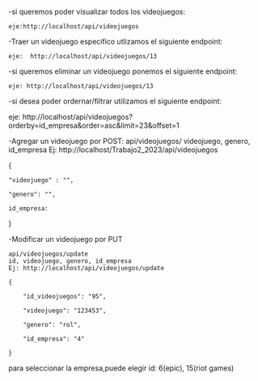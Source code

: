 -si queremos poder visualizar todos los videojuegos:

    eje:http://localhost/api/videojuegos
    
-Traer un videojuego especifico utlizamos el siguiente endpoint:
      
    eje:  http://localhost/api/videojuegos/13

-si queremos eliminar un videojuego ponemos el siguiente endpoint:
    
    eje: http://localhost/api/videojuegos/13


-si desea poder ordernar/filtrar utilizamos el siguiente endpoint:
    
   eje: http://localhost/api/videojuegos?orderby=id_empresa&order=asc&limit=23&offset=1


-Agregar un videojuego por POST:
    api/videojuegos/
    videojuego, genero, id_empresa
    Ej: http://localhost/Trabajo2_2023/api/videojuegos

{

    "videojuego" : "",

    "genero": "",

    id_empresa: 
}


-Modificar un videojuego por PUT

    api/videojuegos/update
    id, videojuego, genero, id_empresa
    Ej: http://localhost/api/videojuegos/update

    {

        "id_videojuegos": "95",

        "videojuego": "123453",

        "genero": "rol",

        "id_empresa": "4"
        
    }


para seleccionar la empresa,puede elegir id: 6(epic), 15(riot games)
